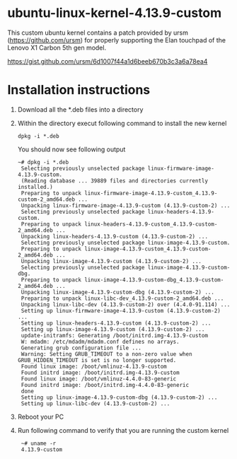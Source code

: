 # ubuntu-linux-kernel-4.13.9-custom

This custom ubuntu kernel contains a patch provided by ursm (https://github.com/ursm) for properly supporting the Elan touchpad of the Lenovo X1 Carbon 5th gen model. 

https://gist.github.com/ursm/6d1007f44a1d6beeb670b3c3a6a78ea4

# Installation instructions 

1. Download all the *.deb files into a directory
2. Within the directory execut following command to install the new kernel 
   
       dpkg -i *.deb

   You should now see following output

       ~# dpkg -i *.deb
        Selecting previously unselected package linux-firmware-image-4.13.9-custom.
        (Reading database ... 39889 files and directories currently installed.)
        Preparing to unpack linux-firmware-image-4.13.9-custom_4.13.9-custom-2_amd64.deb ...
        Unpacking linux-firmware-image-4.13.9-custom (4.13.9-custom-2) ...
        Selecting previously unselected package linux-headers-4.13.9-custom.
        Preparing to unpack linux-headers-4.13.9-custom_4.13.9-custom-2_amd64.deb ...
        Unpacking linux-headers-4.13.9-custom (4.13.9-custom-2) ...
        Selecting previously unselected package linux-image-4.13.9-custom.
        Preparing to unpack linux-image-4.13.9-custom_4.13.9-custom-2_amd64.deb ...
        Unpacking linux-image-4.13.9-custom (4.13.9-custom-2) ...
        Selecting previously unselected package linux-image-4.13.9-custom-dbg.
        Preparing to unpack linux-image-4.13.9-custom-dbg_4.13.9-custom-2_amd64.deb ...
        Unpacking linux-image-4.13.9-custom-dbg (4.13.9-custom-2) ...
        Preparing to unpack linux-libc-dev_4.13.9-custom-2_amd64.deb ...
        Unpacking linux-libc-dev (4.13.9-custom-2) over (4.4.0-91.114) ...
        Setting up linux-firmware-image-4.13.9-custom (4.13.9-custom-2) ...
        Setting up linux-headers-4.13.9-custom (4.13.9-custom-2) ...
        Setting up linux-image-4.13.9-custom (4.13.9-custom-2) ...
        update-initramfs: Generating /boot/initrd.img-4.13.9-custom
        W: mdadm: /etc/mdadm/mdadm.conf defines no arrays.
        Generating grub configuration file ...
        Warning: Setting GRUB_TIMEOUT to a non-zero value when GRUB_HIDDEN_TIMEOUT is set is no longer supported.
        Found linux image: /boot/vmlinuz-4.13.9-custom
        Found initrd image: /boot/initrd.img-4.13.9-custom
        Found linux image: /boot/vmlinuz-4.4.0-83-generic
        Found initrd image: /boot/initrd.img-4.4.0-83-generic
        done
        Setting up linux-image-4.13.9-custom-dbg (4.13.9-custom-2) ...
        Setting up linux-libc-dev (4.13.9-custom-2) ...

3. Reboot your PC
4. Run following command to verify that you are running the custom kernel
 
        ~# uname -r
        4.13.9-custom
